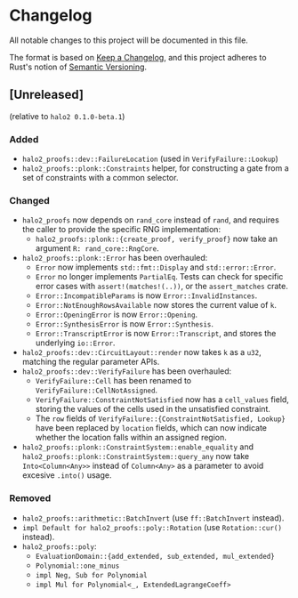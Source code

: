 # Changelog
All notable changes to this project will be documented in this file.

The format is based on [Keep a Changelog](https://keepachangelog.com/en/1.0.0/),
and this project adheres to Rust's notion of
[Semantic Versioning](https://semver.org/spec/v2.0.0.html).

## [Unreleased]
(relative to `halo2 0.1.0-beta.1`)

### Added
- `halo2_proofs::dev::FailureLocation` (used in `VerifyFailure::Lookup`)
- `halo2_proofs::plonk::Constraints` helper, for constructing a gate from a set
  of constraints with a common selector.

### Changed
- `halo2_proofs` now depends on `rand_core` instead of `rand`, and requires the
  caller to provide the specific RNG implementation:
  - `halo2_proofs::plonk::{create_proof, verify_proof}` now take an argument
    `R: rand_core::RngCore`.
- `halo2_proofs::plonk::Error` has been overhauled:
  - `Error` now implements `std::fmt::Display` and `std::error::Error`.
  - `Error` no longer implements `PartialEq`. Tests can check for specific error
    cases with `assert!(matches!(..))`, or the `assert_matches` crate.
  - `Error::IncompatibleParams` is now `Error::InvalidInstances`.
  - `Error::NotEnoughRowsAvailable` now stores the current value of `k`.
  - `Error::OpeningError` is now `Error::Opening`.
  - `Error::SynthesisError` is now `Error::Synthesis`.
  - `Error::TranscriptError` is now `Error::Transcript`, and stores the
    underlying `io::Error`.
- `halo2_proofs::dev::CircuitLayout::render` now takes `k` as a `u32`, matching
  the regular parameter APIs.
- `halo2_proofs::dev::VerifyFailure` has been overhauled:
  - `VerifyFailure::Cell` has been renamed to `VerifyFailure::CellNotAssigned`.
  - `VerifyFailure::ConstraintNotSatisfied` now has a `cell_values` field,
    storing the values of the cells used in the unsatisfied constraint.
  - The `row` fields of `VerifyFailure::{ConstraintNotSatisfied, Lookup}` have
    been replaced by `location` fields, which can now indicate whether the
    location falls within an assigned region.
- `halo2_proofs::plonk::ConstraintSystem::enable_equality` and 
  `halo2_proofs::plonk::ConstraintSystem::query_any` now take `Into<Column<Any>>`
  instead of `Column<Any>` as a parameter to avoid excesive `.into()` usage.

### Removed
- `halo2_proofs::arithmetic::BatchInvert` (use `ff::BatchInvert` instead).
- `impl Default for halo2_proofs::poly::Rotation` (use `Rotation::cur()` instead).
- `halo2_proofs::poly`:
  - `EvaluationDomain::{add_extended, sub_extended, mul_extended}`
  - `Polynomial::one_minus`
  - `impl Neg, Sub for Polynomial`
  - `impl Mul for Polynomial<_, ExtendedLagrangeCoeff>`
